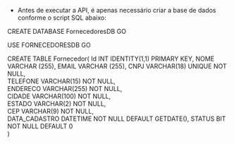  - Antes de executar a API, é apenas necessário criar a base de dados conforme o script SQL abaixo:

CREATE DATABASE FornecedoresDB
GO

USE FORNECEDORESDB
GO

CREATE TABLE Fornecedor(
		Id INT  IDENTITY(1,1) PRIMARY KEY,
		NOME VARCHAR  (255),
		EMAIL VARCHAR  (255),
		CNPJ VARCHAR(18) UNIQUE NOT NULL,               
		TELEFONE VARCHAR(15) NOT NULL,                   
		ENDERECO VARCHAR(255) NOT NULL,                 
		CIDADE VARCHAR(100) NOT NULL,                  
		ESTADO VARCHAR(2) NOT NULL,                    
		CEP VARCHAR(9) NOT NULL,                       
		DATA_CADASTRO DATETIME NOT NULL DEFAULT GETDATE(), 
		STATUS BIT NOT NULL DEFAULT 0           
)
